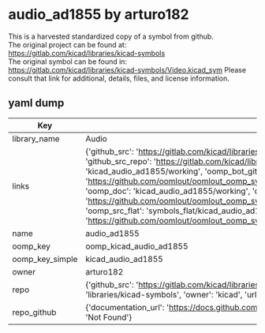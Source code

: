 # audio_ad1855 by arturo182  
This is a harvested standardized copy of a symbol from github.  
The original project can be found at:  
https://gitlab.com/kicad/libraries/kicad-symbols  
The original symbol can be found in:
https://gitlab.com/kicad/libraries/kicad-symbols/Video.kicad_sym
Please consult that link for additional, details, files, and license information.  
## yaml dump  
| Key | Value |  
| --- | --- |  
| library_name | Audio |  
| links | {'github_src': 'https://gitlab.com/kicad/libraries/kicad-symbols/Video.kicad_sym', 'github_src_repo': 'https://gitlab.com/kicad/libraries/kicad-symbols', 'oomp_bot': 'kicad_audio_ad1855/working', 'oomp_bot_github': 'https://github.com/oomlout/oomlout_oomp_symbol_bot/tree/main/kicad_audio_ad1855/working', 'oomp_doc': 'kicad_audio_ad1855/working', 'oomp_doc_github': 'https://github.com/oomlout/oomlout_oomp_symbol_doc/tree/main/kicad_audio_ad1855/working', 'oomp_src_flat': 'symbols_flat/kicad_audio_ad1855/working', 'oomp_src_flat_github': 'https://github.com/oomlout/oomlout_oomp_symbol_src/tree/main/kicad_audio_ad1855/working'} |  
| name | audio_ad1855 |  
| oomp_key | oomp_kicad_audio_ad1855 |  
| oomp_key_simple | kicad_audio_ad1855 |  
| owner | arturo182 |  
| repo | {'github_src': 'https://gitlab.com/kicad/libraries/kicad-symbols/Video.kicad_sym', 'name': 'libraries/kicad-symbols', 'owner': 'kicad', 'url': 'https://gitlab.com/kicad/libraries/kicad-symbols'} |  
| repo_github | {'documentation_url': 'https://docs.github.com/rest/repos/repos#get-a-repository', 'message': 'Not Found'} |  

